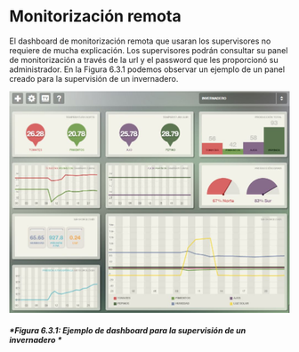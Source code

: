 # Monitorización remota

El dashboard de monitorización remota que usaran los supervisores no requiere de mucha explicación. Los supervisores podrán consultar su panel de monitorización a través de la url y el password que les proporcionó su administrador. En la Figura 6.3.1 podemos observar un ejemplo de un panel creado para la supervisión de un invernadero.

![](./imagenes/ducksboard_invernadero.jpg)
##### *Figura 6.3.1: Ejemplo de dashboard para la supervisión de un invernadero *